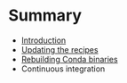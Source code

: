 # Summary

* [Introduction](README.md)
* [Updating the recipes](updating_the_recipes.md)
* [Rebuilding Conda binaries](rebuilding_conda_binaries.md)
* Continuous integration

